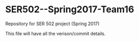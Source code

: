 # SER502--Spring2017-Team16
Repository for SER 502 project (Spring 2017)

This file will have all the verison/commit details.
